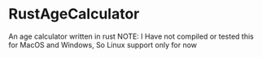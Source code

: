 # RustAgeCalculator
An age calculator written in rust
NOTE: I Have not compiled or tested this for MacOS and Windows, So Linux support only for now
